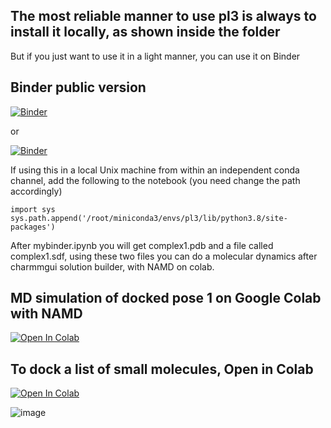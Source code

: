 ## The most reliable manner to use pl3 is always to install it locally, as shown inside the folder
But if you just want to use it in a light manner, you can use it on Binder 
## Binder public version

[![Binder](https://mybinder.org/badge_logo.svg)](https://mybinder.org/v2/gh/quantaosun/pl3/HEAD?labpath=mybinder.ipynb)

or 

[![Binder](https://mybinder.org/badge_logo.svg)](https://notebooks.gesis.org/binder/jupyter/user/quantaosun-pl3-z2nj8uii/doc/workspaces/auto-Q/tree/u_never_should_waiting.ipynb)


If using this in a local Unix machine from within an independent conda channel, add the following to the notebook (you need change the path accordingly)

```
import sys
sys.path.append('/root/miniconda3/envs/pl3/lib/python3.8/site-packages')

```

After mybinder.ipynb you will get complex1.pdb and a file called complex1.sdf, using these two files you can do a molecular dynamics after charmmgui solution builder, with NAMD on colab.

## MD simulation of docked pose 1 on Google Colab with NAMD

[![Open In Colab](https://colab.research.google.com/assets/colab-badge.svg)](https://colab.research.google.com/github/quantaosun/pl3/blob/main/charmgui_namd3_simulation_after_mybinder_pl3.ipynb)


## To dock a list of small molecules, Open in Colab

[![Open In Colab](https://colab.research.google.com/assets/colab-badge.svg)](https://colab.research.google.com/github/quantaosun/pl3/blob/main/Free_Cloud_Docking_multiple_docking.ipynb)
                                                                                                  

![image](https://user-images.githubusercontent.com/75652473/216478725-1e67edce-b939-4dca-a147-4e5688e53240.png)


 







